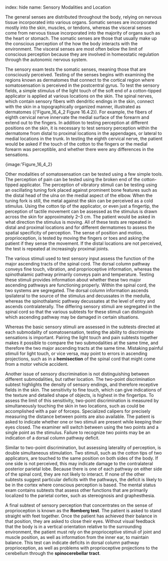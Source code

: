 index: hide
name: Sensory Modalities and Location

The general senses are distributed throughout the body, relying on nervous tissue incorporated into various organs. Somatic senses are incorporated mostly into the skin, muscles, or tendons, whereas the visceral senses come from nervous tissue incorporated into the majority of organs such as the heart or stomach. The somatic senses are those that usually make up the conscious perception of the how the body interacts with the environment. The visceral senses are most often below the limit of conscious perception because they are involved in homeostatic regulation through the autonomic nervous system.

The sensory exam tests the somatic senses, meaning those that are consciously perceived. Testing of the senses begins with examining the regions known as dermatomes that connect to the cortical region where somatosensation is perceived in the postcentral gyrus. To test the sensory fields, a simple stimulus of the light touch of the soft end of a cotton-tipped applicator is applied at various locations on the skin. The spinal nerves, which contain sensory fibers with dendritic endings in the skin, connect with the skin in a topographically organized manner, illustrated as dermatomes ({'Figure_16_4_2 Figure 16.4.2}). For example, the fibers of eighth cervical nerve innervate the medial surface of the forearm and extend out to the fingers. In addition to testing perception at different positions on the skin, it is necessary to test sensory perception within the dermatome from distal to proximal locations in the appendages, or lateral to medial locations in the trunk. In testing the eighth cervical nerve, the patient would be asked if the touch of the cotton to the fingers or the medial forearm was perceptible, and whether there were any differences in the sensations.


{image:'Figure_16_4_2}
        

Other modalities of somatosensation can be tested using a few simple tools. The perception of pain can be tested using the broken end of the cotton-tipped applicator. The perception of vibratory stimuli can be testing using an oscillating tuning fork placed against prominent bone features such as the distal head of the ulna on the medial aspect of the elbow. When the tuning fork is still, the metal against the skin can be perceived as a cold stimulus. Using the cotton tip of the applicator, or even just a fingertip, the perception of tactile movement can be assessed as the stimulus is drawn across the skin for approximately 2–3 cm. The patient would be asked in what direction the stimulus is moving. All of these tests are repeated in distal and proximal locations and for different dermatomes to assess the spatial specificity of perception. The sense of position and motion, proprioception, is tested by moving the fingers or toes and asking the patient if they sense the movement. If the distal locations are not perceived, the test is repeated at increasingly proximal joints.

The various stimuli used to test sensory input assess the function of the major ascending tracts of the spinal cord. The dorsal column pathway conveys fine touch, vibration, and proprioceptive information, whereas the spinothalamic pathway primarily conveys pain and temperature. Testing these stimuli provides information about whether these two major ascending pathways are functioning properly. Within the spinal cord, the two systems are segregated. The dorsal column information ascends ipsilateral to the source of the stimulus and decussates in the medulla, whereas the spinothalamic pathway decussates at the level of entry and ascends contralaterally. The differing sensory stimuli are segregated in the spinal cord so that the various subtests for these stimuli can distinguish which ascending pathway may be damaged in certain situations.

Whereas the basic sensory stimuli are assessed in the subtests directed at each submodality of somatosensation, testing the ability to discriminate sensations is important. Pairing the light touch and pain subtests together makes it possible to compare the two submodalities at the same time, and therefore the two major ascending tracts at the same time. Mistaking painful stimuli for light touch, or vice versa, may point to errors in ascending projections, such as in a  **hemisection** of the spinal cord that might come from a motor vehicle accident.

Another issue of sensory discrimination is not distinguishing between different submodalities, but rather location. The two-point discrimination subtest highlights the density of sensory endings, and therefore receptive fields in the skin. The sensitivity to fine touch, which can give indications of the texture and detailed shape of objects, is highest in the fingertips. To assess the limit of this sensitivity, two-point discrimination is measured by simultaneously touching the skin in two locations, such as could be accomplished with a pair of forceps. Specialized calipers for precisely measuring the distance between points are also available. The patient is asked to indicate whether one or two stimuli are present while keeping their eyes closed. The examiner will switch between using the two points and a single point as the stimulus. Failure to recognize two points may be an indication of a dorsal column pathway deficit.

Similar to two-point discrimination, but assessing laterality of perception, is double simultaneous stimulation. Two stimuli, such as the cotton tips of two applicators, are touched to the same position on both sides of the body. If one side is not perceived, this may indicate damage to the contralateral posterior parietal lobe. Because there is one of each pathway on either side of the spinal cord, they are not likely to interact. If none of the other subtests suggest particular deficits with the pathways, the deficit is likely to be in the cortex where conscious perception is based. The mental status exam contains subtests that assess other functions that are primarily localized to the parietal cortex, such as stereognosis and graphesthesia.

A final subtest of sensory perception that concentrates on the sense of proprioception is known as the  **Romberg test**. The patient is asked to stand straight with feet together. Once the patient has achieved their balance in that position, they are asked to close their eyes. Without visual feedback that the body is in a vertical orientation relative to the surrounding environment, the patient must rely on the proprioceptive stimuli of joint and muscle position, as well as information from the inner ear, to maintain balance. This test can indicate deficits in dorsal column pathway proprioception, as well as problems with proprioceptive projections to the cerebellum through the  **spinocerebellar tract**.
